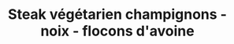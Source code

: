 ---
astuces:
- astuce: Les noix peuvent être remplacées par des amandes ou autres fruits à coques.
    Les épices peuvent être changées.
auteur: Marion
categories:
- Snacking
check: Oui
checkAlwaysOk: true
checkfor: 40
cuisson: Oui
draft: false
ingredients:
  autres:
  - quantite: 6.5
    title: Eau
    unit: litre
  epices:
  - title: Poivre
  - quantite: 10
    title: Cumin
    unit: grammes
  - quantite: 70
    title: Paprika fumé
    unit: grammes
  - quantite: 5
    title: Gros sel
    unit: c. à café
  - quantite: 1.3
    title: Sauce soja
    unit: litre
  legumes:
  - quantite: 26
    title: Ail
    unit: unité
  - quantite: 2
    title: Champignons
    unit: Kg
  - quantite: 4
    title: Oignon
    unit: Kg
  lof:
  - quantite: 500
    title: huile de tournesol
    unit: ml
  sec:
  - quantite: 500
    title: Noix
    unit: grammes
  - quantite: 4.3
    title: Flocons d'avoine
    unit: Kg
layout: recettes
materiel:
- Gastro 1/1 (Fins)
- Four
plate: 130
prepAlt:
- recetteAlt: steak-vege-champignons-aubergines-noix-avoine-haricots-rouges-version-amelioree_6068ae73-1984-4084-890f-17076c0afe8c
preparation: '* Hâcher finement oignons, champignons et ail (ail optionnel mais meilleur),
  et noix

  * Faire chauffer un fond d''huile dans une grosse marmite. Ajouter oignons et épices.

  * Faire revenir les oignons 5-10 minutes (jusqu''à ce qu''ils dorent un peu)

  * Ajouter les champignons et l''ail, faire revenir 5 minutes

  * Ajouter sauce soja, eau et sel

  * Faire mijoter 10 minutes

  * Ajouter flocons d''avoine et noix

  * Couper le feu et bien mélanger

  * Laisser reposer au moins 20 minutes

  * Façonner (je ne me souviens plus le poids d''un steak individuel mais peser le
  tout et calculer, c''est assez généreux). Mettre de l''huile sur les deux faces
  du steak (au pinceau c''est le mieux)

  * Faire cuire à 180°C environ 30 minutes, jusqu''à ce qu''ils brunissent un peu.
  Retourner en milieu de cuisson.'
publishDate: 2024-03-08 10:19:47.990000+00:00
regime:
- vegetarien
- vegan
- sans-lactose
temperature: Chaud
title: Steak végétarien champignons - noix - flocons d'avoine
titleslug: steak-vegetarien-champignons-noix-flocons-davoine_6myo6ojk
type: plat
uuid: 6myo6ojk
---